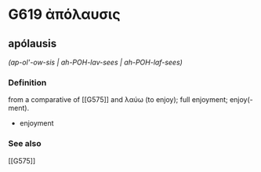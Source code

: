 # G619 ἀπόλαυσις

## apólausis

_(ap-ol'-ow-sis | ah-POH-lav-sees | ah-POH-laf-sees)_

### Definition

from a comparative of [[G575]] and λαύω (to enjoy); full enjoyment; enjoy(-ment).

- enjoyment

### See also

[[G575]]

